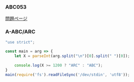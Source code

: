 ### ABC053
[問題ページ](https://atcoder.jp/contests/abc053/tasks)

### A-ABC/ARC
```JavaScript
"use strict";
    
const main = arg => {
    let X = parseInt(arg.split("\n")[0].split(" ")[0]);
    
    console.log(X >= 1200 ? "ARC" : "ABC");
}
main(require('fs').readFileSync('/dev/stdin', 'utf8'));

```